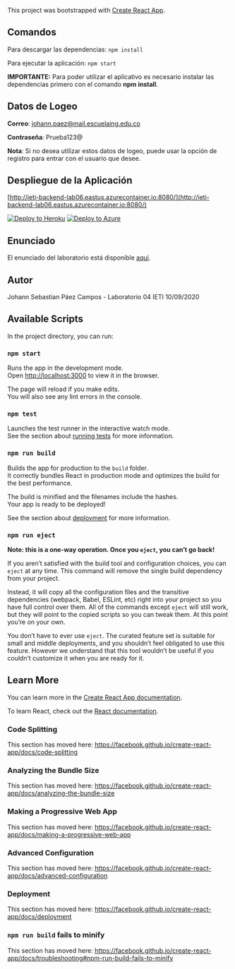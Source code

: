 This project was bootstrapped with [Create React App](https://github.com/facebook/create-react-app).

## Comandos 
  Para descargar las dependencias: ```npm install```
  
  Para ejecutar la aplicación: ```npm start```  
  
  **IMPORTANTE:** Para poder utilizar el aplicativo es necesario instalar las dependencias primero con el comando **npm install**.
## Datos de Logeo

**Correo**: johann.paez@mail.escuelaing.edu.co

**Contraseña**: Prueba123@

**Nota**: Si no desea utilizar estos datos de logeo, puede usar la opción de registro para entrar con el usuario que desee.

## Despliegue de la Aplicación

[http://ieti-backend-lab06.eastus.azurecontainer.io:8080/](http://ieti-backend-lab06.eastus.azurecontainer.io:8080/)

[![Deploy to Heroku](https://www.herokucdn.com/deploy/button.svg)](https://gentle-scrubland-60628.herokuapp.com/)
[![Deploy to Azure](https://aka.ms/deploytoazurebutton)](https://storageietilab4.z13.web.core.windows.net/)

## Enunciado
El enunciado del laboratorio está disponible [aquí](https://github.com/ieti-eci/1.4-react-js-task-planner-part2).

## Autor
Johann Sebastian Páez Campos - Laboratorio 04 IETI 10/09/2020


## Available Scripts

In the project directory, you can run:

### `npm start`

Runs the app in the development mode.<br />
Open [http://localhost:3000](http://localhost:3000) to view it in the browser.

The page will reload if you make edits.<br />
You will also see any lint errors in the console.

### `npm test`

Launches the test runner in the interactive watch mode.<br />
See the section about [running tests](https://facebook.github.io/create-react-app/docs/running-tests) for more information.

### `npm run build`

Builds the app for production to the `build` folder.<br />
It correctly bundles React in production mode and optimizes the build for the best performance.

The build is minified and the filenames include the hashes.<br />
Your app is ready to be deployed!

See the section about [deployment](https://facebook.github.io/create-react-app/docs/deployment) for more information.

### `npm run eject`

**Note: this is a one-way operation. Once you `eject`, you can’t go back!**

If you aren’t satisfied with the build tool and configuration choices, you can `eject` at any time. This command will remove the single build dependency from your project.

Instead, it will copy all the configuration files and the transitive dependencies (webpack, Babel, ESLint, etc) right into your project so you have full control over them. All of the commands except `eject` will still work, but they will point to the copied scripts so you can tweak them. At this point you’re on your own.

You don’t have to ever use `eject`. The curated feature set is suitable for small and middle deployments, and you shouldn’t feel obligated to use this feature. However we understand that this tool wouldn’t be useful if you couldn’t customize it when you are ready for it.

## Learn More

You can learn more in the [Create React App documentation](https://facebook.github.io/create-react-app/docs/getting-started).

To learn React, check out the [React documentation](https://reactjs.org/).

### Code Splitting

This section has moved here: https://facebook.github.io/create-react-app/docs/code-splitting

### Analyzing the Bundle Size

This section has moved here: https://facebook.github.io/create-react-app/docs/analyzing-the-bundle-size

### Making a Progressive Web App

This section has moved here: https://facebook.github.io/create-react-app/docs/making-a-progressive-web-app

### Advanced Configuration

This section has moved here: https://facebook.github.io/create-react-app/docs/advanced-configuration

### Deployment

This section has moved here: https://facebook.github.io/create-react-app/docs/deployment

### `npm run build` fails to minify

This section has moved here: https://facebook.github.io/create-react-app/docs/troubleshooting#npm-run-build-fails-to-minify
